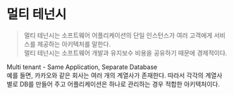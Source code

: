 # 멀티 테넌시
> 멀티 테넌시는 소프트웨어 어플리케이션의 단일 인스턴스가 여러 고객에게 서비스를 제공하는 아키텍처를 말한다.
> <br/>
> 멀티 테넌시는 소프트웨어 개발과 유지보수 비용을 공유하기 때문에 경제적이다.

Multi tenant - Same Application, Separate Database<br/>
예를 들면, 카카오와 같은 회사는 여러 개의 계열사가 존재한다.
따라서 각각의 계열사 별로 DB를 만들어 주고 어플리케이션은 하나로 관리하는 경우 적합한 아키텍처이다. 
